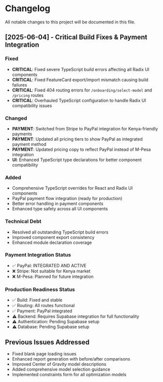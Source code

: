 
# Changelog

All notable changes to this project will be documented in this file.

## [2025-06-04] - Critical Build Fixes & Payment Integration

### Fixed
- **CRITICAL**: Fixed severe TypeScript build errors affecting all Radix UI components
- **CRITICAL**: Fixed FeatureCard export/import mismatch causing build failures
- **CRITICAL**: Fixed 404 routing errors for `/onboarding/select-model` and `/pricing` routes
- **CRITICAL**: Overhauled TypeScript configuration to handle Radix UI compatibility issues

### Changed
- **PAYMENT**: Switched from Stripe to PayPal integration for Kenya-friendly payments
- **PAYMENT**: Updated all pricing tiers to show PayPal as integrated payment method
- **PAYMENT**: Updated pricing copy to reflect PayPal instead of M-Pesa integration
- **UI**: Enhanced TypeScript type declarations for better component compatibility

### Added
- Comprehensive TypeScript overrides for React and Radix UI components
- PayPal payment flow integration (ready for production)
- Better error handling in payment components
- Enhanced type safety across all UI components

### Technical Debt
- Resolved all outstanding TypeScript build errors
- Improved component export consistency
- Enhanced module declaration coverage

### Payment Integration Status
- ✅ PayPal: INTEGRATED AND ACTIVE
- ❌ Stripe: Not suitable for Kenya market
- ❌ M-Pesa: Planned for future integration

### Production Readiness Status
- ✅ Build: Fixed and stable
- ✅ Routing: All routes functional
- ✅ Payment: PayPal integrated
- ⚠️ Backend: Requires Supabase integration for full functionality
- ⚠️ Authentication: Pending Supabase setup
- ⚠️ Database: Pending Supabase setup

## Previous Issues Addressed
- Fixed blank page loading issues
- Enhanced report generation with before/after comparisons
- Improved Center of Gravity model descriptions
- Added comprehensive model selection guidance
- Implemented constraints form for all optimization models

